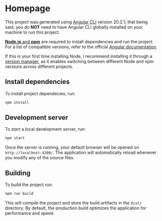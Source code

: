 # Homepage

This project was generated using [Angular CLI](https://github.com/angular/angular-cli) version 20.2.1; that being said, you do **NOT** need to have Angular CLI globally installed on your machine to run this project.

[**Node.js** and **npm**](https://nodejs.org/en/learn/getting-started/introduction-to-nodejs) are required to install dependencies and run the project. 
For a list of compatible versions, refer to the official [Angular documentation](https://angular.dev/reference/versions).

If this is your first time installing Node, I recommend installing it through a [version manager](https://docs.npmjs.com/downloading-and-installing-node-js-and-npm#using-a-node-version-manager-to-install-nodejs-and-npm), as it enables switching between different Node and npm versions across different projects.


## Install dependencies

To install project dependecies, run:

```bash
npm install
```

## Development server

To start a local development server, run:

```bash
npm start
```

Once the server is running, your default browser will be opened on `http://localhost:4200/`. The application will automatically reload whenever you modify any of the source files.


## Building

To build the project run:

```bash
npm run build
```

This will compile the project and store the build artifacts in the `dist/` directory. By default, the production build optimizes the application for performance and speed.
